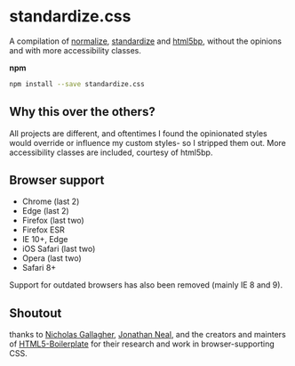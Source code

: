 # standardize.css

A compilation of [normalize](https://github.com/necolas/normalize.css), [standardize](https://github.com/jonathantneal/sanitize.css) and [html5bp](https://github.com/h5bp/html5-boilerplate), without the opinions and with more accessibility classes.

**npm**

```sh
npm install --save standardize.css
```

## Why this over the others?

All projects are different, and oftentimes I found the opinionated styles would override or influence my custom styles- so I stripped them out. More accessibility classes are included, courtesy of html5bp.

## Browser support

* Chrome (last 2)
* Edge (last 2)
* Firefox (last two)
* Firefox ESR
* IE 10+, Edge
* iOS Safari (last two)
* Opera (last two)
* Safari 8+

Support for outdated browsers has also been removed (mainly IE 8 and 9).

## Shoutout

thanks to [Nicholas Gallagher](https://github.com/necolas), [Jonathan Neal](https://github.com/jonathantneal), and the creators and mainters of [HTML5-Boilerplate](https://github.com/h5bp/) for their research and work in browser-supporting CSS.
